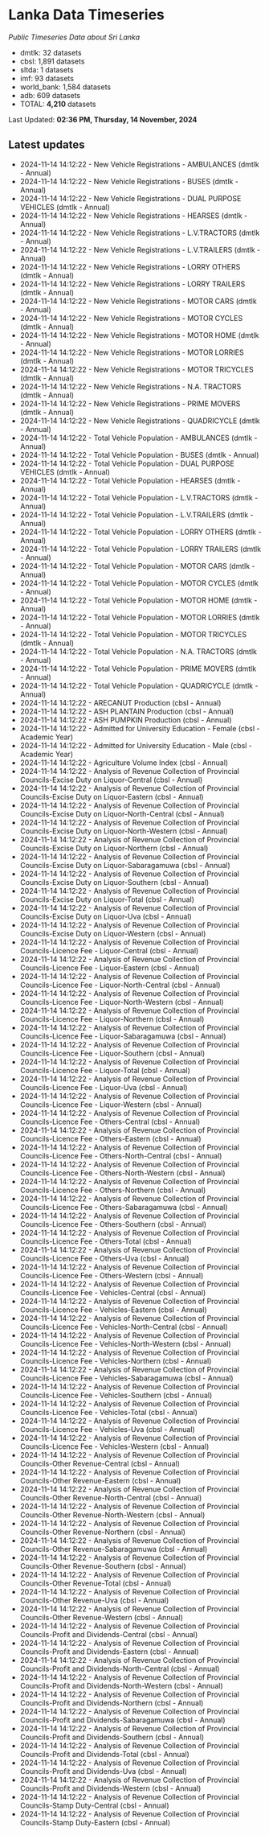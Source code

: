 # Lanka Data Timeseries
*Public Timeseries Data about Sri Lanka*

* dmtlk: 32 datasets
* cbsl: 1,891 datasets
* sltda: 1 datasets
* imf: 93 datasets
* world_bank: 1,584 datasets
* adb: 609 datasets
* TOTAL: **4,210** datasets

Last Updated: **02:36 PM, Thursday, 14 November, 2024**

## Latest updates

* 2024-11-14 14:12:22 - New Vehicle Registrations - AMBULANCES (dmtlk - Annual)
* 2024-11-14 14:12:22 - New Vehicle Registrations - BUSES (dmtlk - Annual)
* 2024-11-14 14:12:22 - New Vehicle Registrations - DUAL PURPOSE VEHICLES (dmtlk - Annual)
* 2024-11-14 14:12:22 - New Vehicle Registrations - HEARSES (dmtlk - Annual)
* 2024-11-14 14:12:22 - New Vehicle Registrations - L.V.TRACTORS (dmtlk - Annual)
* 2024-11-14 14:12:22 - New Vehicle Registrations - L.V.TRAILERS (dmtlk - Annual)
* 2024-11-14 14:12:22 - New Vehicle Registrations - LORRY OTHERS (dmtlk - Annual)
* 2024-11-14 14:12:22 - New Vehicle Registrations - LORRY TRAILERS (dmtlk - Annual)
* 2024-11-14 14:12:22 - New Vehicle Registrations - MOTOR CARS (dmtlk - Annual)
* 2024-11-14 14:12:22 - New Vehicle Registrations - MOTOR CYCLES (dmtlk - Annual)
* 2024-11-14 14:12:22 - New Vehicle Registrations - MOTOR HOME (dmtlk - Annual)
* 2024-11-14 14:12:22 - New Vehicle Registrations - MOTOR LORRIES (dmtlk - Annual)
* 2024-11-14 14:12:22 - New Vehicle Registrations - MOTOR TRICYCLES (dmtlk - Annual)
* 2024-11-14 14:12:22 - New Vehicle Registrations - N.A. TRACTORS (dmtlk - Annual)
* 2024-11-14 14:12:22 - New Vehicle Registrations - PRIME MOVERS (dmtlk - Annual)
* 2024-11-14 14:12:22 - New Vehicle Registrations - QUADRICYCLE (dmtlk - Annual)
* 2024-11-14 14:12:22 - Total Vehicle Population - AMBULANCES (dmtlk - Annual)
* 2024-11-14 14:12:22 - Total Vehicle Population - BUSES (dmtlk - Annual)
* 2024-11-14 14:12:22 - Total Vehicle Population - DUAL PURPOSE VEHICLES (dmtlk - Annual)
* 2024-11-14 14:12:22 - Total Vehicle Population - HEARSES (dmtlk - Annual)
* 2024-11-14 14:12:22 - Total Vehicle Population - L.V.TRACTORS (dmtlk - Annual)
* 2024-11-14 14:12:22 - Total Vehicle Population - L.V.TRAILERS (dmtlk - Annual)
* 2024-11-14 14:12:22 - Total Vehicle Population - LORRY OTHERS (dmtlk - Annual)
* 2024-11-14 14:12:22 - Total Vehicle Population - LORRY TRAILERS (dmtlk - Annual)
* 2024-11-14 14:12:22 - Total Vehicle Population - MOTOR CARS (dmtlk - Annual)
* 2024-11-14 14:12:22 - Total Vehicle Population - MOTOR CYCLES (dmtlk - Annual)
* 2024-11-14 14:12:22 - Total Vehicle Population - MOTOR HOME (dmtlk - Annual)
* 2024-11-14 14:12:22 - Total Vehicle Population - MOTOR LORRIES (dmtlk - Annual)
* 2024-11-14 14:12:22 - Total Vehicle Population - MOTOR TRICYCLES (dmtlk - Annual)
* 2024-11-14 14:12:22 - Total Vehicle Population - N.A. TRACTORS (dmtlk - Annual)
* 2024-11-14 14:12:22 - Total Vehicle Population - PRIME MOVERS (dmtlk - Annual)
* 2024-11-14 14:12:22 - Total Vehicle Population - QUADRICYCLE (dmtlk - Annual)
* 2024-11-14 14:12:22 - ARECANUT Production (cbsl - Annual)
* 2024-11-14 14:12:22 - ASH PLANTAIN Production (cbsl - Annual)
* 2024-11-14 14:12:22 - ASH PUMPKIN Production (cbsl - Annual)
* 2024-11-14 14:12:22 - Admitted for University Education - Female (cbsl - Academic Year)
* 2024-11-14 14:12:22 - Admitted for University Education - Male (cbsl - Academic Year)
* 2024-11-14 14:12:22 - Agriculture Volume Index (cbsl - Annual)
* 2024-11-14 14:12:22 - Analysis of Revenue Collection of Provincial Councils-Excise Duty on Liquor-Central (cbsl - Annual)
* 2024-11-14 14:12:22 - Analysis of Revenue Collection of Provincial Councils-Excise Duty on Liquor-Eastern (cbsl - Annual)
* 2024-11-14 14:12:22 - Analysis of Revenue Collection of Provincial Councils-Excise Duty on Liquor-North-Central (cbsl - Annual)
* 2024-11-14 14:12:22 - Analysis of Revenue Collection of Provincial Councils-Excise Duty on Liquor-North-Western (cbsl - Annual)
* 2024-11-14 14:12:22 - Analysis of Revenue Collection of Provincial Councils-Excise Duty on Liquor-Northern (cbsl - Annual)
* 2024-11-14 14:12:22 - Analysis of Revenue Collection of Provincial Councils-Excise Duty on Liquor-Sabaragamuwa (cbsl - Annual)
* 2024-11-14 14:12:22 - Analysis of Revenue Collection of Provincial Councils-Excise Duty on Liquor-Southern (cbsl - Annual)
* 2024-11-14 14:12:22 - Analysis of Revenue Collection of Provincial Councils-Excise Duty on Liquor-Total (cbsl - Annual)
* 2024-11-14 14:12:22 - Analysis of Revenue Collection of Provincial Councils-Excise Duty on Liquor-Uva (cbsl - Annual)
* 2024-11-14 14:12:22 - Analysis of Revenue Collection of Provincial Councils-Excise Duty on Liquor-Western (cbsl - Annual)
* 2024-11-14 14:12:22 - Analysis of Revenue Collection of Provincial Councils-Licence Fee - Liquor-Central (cbsl - Annual)
* 2024-11-14 14:12:22 - Analysis of Revenue Collection of Provincial Councils-Licence Fee - Liquor-Eastern (cbsl - Annual)
* 2024-11-14 14:12:22 - Analysis of Revenue Collection of Provincial Councils-Licence Fee - Liquor-North-Central (cbsl - Annual)
* 2024-11-14 14:12:22 - Analysis of Revenue Collection of Provincial Councils-Licence Fee - Liquor-North-Western (cbsl - Annual)
* 2024-11-14 14:12:22 - Analysis of Revenue Collection of Provincial Councils-Licence Fee - Liquor-Northern (cbsl - Annual)
* 2024-11-14 14:12:22 - Analysis of Revenue Collection of Provincial Councils-Licence Fee - Liquor-Sabaragamuwa (cbsl - Annual)
* 2024-11-14 14:12:22 - Analysis of Revenue Collection of Provincial Councils-Licence Fee - Liquor-Southern (cbsl - Annual)
* 2024-11-14 14:12:22 - Analysis of Revenue Collection of Provincial Councils-Licence Fee - Liquor-Total (cbsl - Annual)
* 2024-11-14 14:12:22 - Analysis of Revenue Collection of Provincial Councils-Licence Fee - Liquor-Uva (cbsl - Annual)
* 2024-11-14 14:12:22 - Analysis of Revenue Collection of Provincial Councils-Licence Fee - Liquor-Western (cbsl - Annual)
* 2024-11-14 14:12:22 - Analysis of Revenue Collection of Provincial Councils-Licence Fee - Others-Central (cbsl - Annual)
* 2024-11-14 14:12:22 - Analysis of Revenue Collection of Provincial Councils-Licence Fee - Others-Eastern (cbsl - Annual)
* 2024-11-14 14:12:22 - Analysis of Revenue Collection of Provincial Councils-Licence Fee - Others-North-Central (cbsl - Annual)
* 2024-11-14 14:12:22 - Analysis of Revenue Collection of Provincial Councils-Licence Fee - Others-North-Western (cbsl - Annual)
* 2024-11-14 14:12:22 - Analysis of Revenue Collection of Provincial Councils-Licence Fee - Others-Northern (cbsl - Annual)
* 2024-11-14 14:12:22 - Analysis of Revenue Collection of Provincial Councils-Licence Fee - Others-Sabaragamuwa (cbsl - Annual)
* 2024-11-14 14:12:22 - Analysis of Revenue Collection of Provincial Councils-Licence Fee - Others-Southern (cbsl - Annual)
* 2024-11-14 14:12:22 - Analysis of Revenue Collection of Provincial Councils-Licence Fee - Others-Total (cbsl - Annual)
* 2024-11-14 14:12:22 - Analysis of Revenue Collection of Provincial Councils-Licence Fee - Others-Uva (cbsl - Annual)
* 2024-11-14 14:12:22 - Analysis of Revenue Collection of Provincial Councils-Licence Fee - Others-Western (cbsl - Annual)
* 2024-11-14 14:12:22 - Analysis of Revenue Collection of Provincial Councils-Licence Fee - Vehicles-Central (cbsl - Annual)
* 2024-11-14 14:12:22 - Analysis of Revenue Collection of Provincial Councils-Licence Fee - Vehicles-Eastern (cbsl - Annual)
* 2024-11-14 14:12:22 - Analysis of Revenue Collection of Provincial Councils-Licence Fee - Vehicles-North-Central (cbsl - Annual)
* 2024-11-14 14:12:22 - Analysis of Revenue Collection of Provincial Councils-Licence Fee - Vehicles-North-Western (cbsl - Annual)
* 2024-11-14 14:12:22 - Analysis of Revenue Collection of Provincial Councils-Licence Fee - Vehicles-Northern (cbsl - Annual)
* 2024-11-14 14:12:22 - Analysis of Revenue Collection of Provincial Councils-Licence Fee - Vehicles-Sabaragamuwa (cbsl - Annual)
* 2024-11-14 14:12:22 - Analysis of Revenue Collection of Provincial Councils-Licence Fee - Vehicles-Southern (cbsl - Annual)
* 2024-11-14 14:12:22 - Analysis of Revenue Collection of Provincial Councils-Licence Fee - Vehicles-Total (cbsl - Annual)
* 2024-11-14 14:12:22 - Analysis of Revenue Collection of Provincial Councils-Licence Fee - Vehicles-Uva (cbsl - Annual)
* 2024-11-14 14:12:22 - Analysis of Revenue Collection of Provincial Councils-Licence Fee - Vehicles-Western (cbsl - Annual)
* 2024-11-14 14:12:22 - Analysis of Revenue Collection of Provincial Councils-Other Revenue-Central (cbsl - Annual)
* 2024-11-14 14:12:22 - Analysis of Revenue Collection of Provincial Councils-Other Revenue-Eastern (cbsl - Annual)
* 2024-11-14 14:12:22 - Analysis of Revenue Collection of Provincial Councils-Other Revenue-North-Central (cbsl - Annual)
* 2024-11-14 14:12:22 - Analysis of Revenue Collection of Provincial Councils-Other Revenue-North-Western (cbsl - Annual)
* 2024-11-14 14:12:22 - Analysis of Revenue Collection of Provincial Councils-Other Revenue-Northern (cbsl - Annual)
* 2024-11-14 14:12:22 - Analysis of Revenue Collection of Provincial Councils-Other Revenue-Sabaragamuwa (cbsl - Annual)
* 2024-11-14 14:12:22 - Analysis of Revenue Collection of Provincial Councils-Other Revenue-Southern (cbsl - Annual)
* 2024-11-14 14:12:22 - Analysis of Revenue Collection of Provincial Councils-Other Revenue-Total (cbsl - Annual)
* 2024-11-14 14:12:22 - Analysis of Revenue Collection of Provincial Councils-Other Revenue-Uva (cbsl - Annual)
* 2024-11-14 14:12:22 - Analysis of Revenue Collection of Provincial Councils-Other Revenue-Western (cbsl - Annual)
* 2024-11-14 14:12:22 - Analysis of Revenue Collection of Provincial Councils-Profit and Dividends-Central (cbsl - Annual)
* 2024-11-14 14:12:22 - Analysis of Revenue Collection of Provincial Councils-Profit and Dividends-Eastern (cbsl - Annual)
* 2024-11-14 14:12:22 - Analysis of Revenue Collection of Provincial Councils-Profit and Dividends-North-Central (cbsl - Annual)
* 2024-11-14 14:12:22 - Analysis of Revenue Collection of Provincial Councils-Profit and Dividends-North-Western (cbsl - Annual)
* 2024-11-14 14:12:22 - Analysis of Revenue Collection of Provincial Councils-Profit and Dividends-Northern (cbsl - Annual)
* 2024-11-14 14:12:22 - Analysis of Revenue Collection of Provincial Councils-Profit and Dividends-Sabaragamuwa (cbsl - Annual)
* 2024-11-14 14:12:22 - Analysis of Revenue Collection of Provincial Councils-Profit and Dividends-Southern (cbsl - Annual)
* 2024-11-14 14:12:22 - Analysis of Revenue Collection of Provincial Councils-Profit and Dividends-Total (cbsl - Annual)
* 2024-11-14 14:12:22 - Analysis of Revenue Collection of Provincial Councils-Profit and Dividends-Uva (cbsl - Annual)
* 2024-11-14 14:12:22 - Analysis of Revenue Collection of Provincial Councils-Profit and Dividends-Western (cbsl - Annual)
* 2024-11-14 14:12:22 - Analysis of Revenue Collection of Provincial Councils-Stamp Duty-Central (cbsl - Annual)
* 2024-11-14 14:12:22 - Analysis of Revenue Collection of Provincial Councils-Stamp Duty-Eastern (cbsl - Annual)